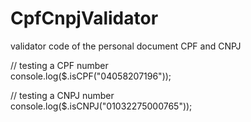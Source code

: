 # CpfCnpjValidator
validator code of the personal document CPF and CNPJ

// testing a CPF number <br>
console.log($.isCPF("04058207196"));

// testing a CNPJ number <br>
console.log($.isCNPJ("01032275000765"));
